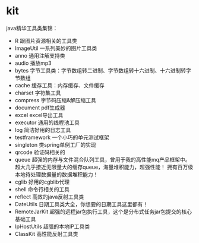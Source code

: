 # kit
java精华工具类集锦：

- R 跟图片资源相关的工具类
- ImageUtil 一系列美妙的图片工具类
- anno 通用注解支持类
- audio 播放mp3
- bytes 字节工具类：字节数组转二进制、字节数组转十六进制、十六进制转字节数组
- cache 缓存工具：内存缓存、文件缓存
- charset 字符集工具
- compress 字节码压缩&解压缩工具
- document pdf生成器
- excel  excel导出工具
- executor 通用的线程池工具
- log 简洁好用的日志工具
- testframework 一个小巧的单元测试框架
- singleton 类spring单例工厂的实现
- qrcode 验证码相关的
- queue  超强的内存与文件混合队列工具，曾用于我的高性能mq产品框架中。超大几乎接近无限量大的缓存queue，海量堆积能力，超强性能！ 拥有百万级本地待处理数据量的数据堆积能力！
- cglib 好用的cgblib代理
- shell  命令行相关的工具
- reflect 高效的java反射工具类
- DateUtils 日期工具类大全，你想要的日期工具这里都有！
- RemoteJarKit 超强的远程jar包执行工具，这个是分布式任务jar包提交的核心基础工具
- IpHostUtils  超强的本地IP工具类
- ClassKit     高性能反射工具类
